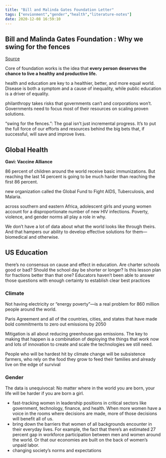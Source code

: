 ```yaml
---
title: "Bill and Malinda Gates Foundation Letter"
tags: ["envionment","gender","health","literature-notes"]
date: 2020-12-08 16:59:10
---
```


## Bill and Malinda Gates Foundation : Why we swing for the fences

[Source](https://www.gatesnotes.com/2020-Annual-Letter)

Core of foundation works is the idea that **every person deserves the chance to live a healthy and productive life.**

health and education are key to a healthier, better, and more equal world. Disease is both a symptom and a cause of inequality, while public education is a driver of equality.

philanthropy takes risks that governments can’t and corporations won’t. Governments need to focus most of their resources on scaling proven solutions.

“swing for the fences.”: The goal isn’t just incremental progress. It’s to put the full force of our efforts and resources behind the big bets that, if successful, will save and improve lives.

## Global Health

**Gavi: Vaccine Alliance**

86 percent of children around the world receive basic immunizations. But reaching the last 14 percent is going to be much harder than reaching the first 86 percent.

new organization called the Global Fund to Fight AIDS, Tuberculosis, and Malaria.

across southern and eastern Africa, adolescent girls and young women account for a disproportionate number of new HIV infections. Poverty, violence, and gender norms all play a role in why.

We don’t have a lot of data about what the world looks like through theirs. And that hampers our ability to develop effective solutions for them—biomedical and otherwise.

## US Education

there’s no consensus on cause and effect in education. Are charter schools good or bad? Should the school day be shorter or longer? Is this lesson plan for fractions better than that one? Educators haven’t been able to answer those questions with enough certainty to establish clear best practices

### Climate

Not having electricity or “energy poverty”—is a real problem for 860 million people around the world.

Paris Agreement and all of the countries, cities, and states that have made bold commitments to zero out emissions by 2050

Mitigation is all about reducing greenhouse gas emissions. The key to making that happen is a combination of deploying the things that work now and lots of innovation to create and scale the technologies we still need.

People who will be hardest hit by climate change will be subsistence farmers, who rely on the food they grow to feed their families and already live on the edge of survival

### Gender

The data is unequivocal: No matter where in the world you are born, your life will be harder if you are born a girl.

- fast-tracking women in leadership positions in critical sectors like government, technology, finance, and health. When more women have a voice in the rooms where decisions are made, more of those decisions will benefit all of us.
- bring down the barriers that women of all backgrounds encounter in their everyday lives. For example, the fact that there’s an estimated 27 percent gap in workforce participation between men and women around the world. Or that our economies are built on the back of women’s unpaid labor.
- changing society’s norms and expectations
